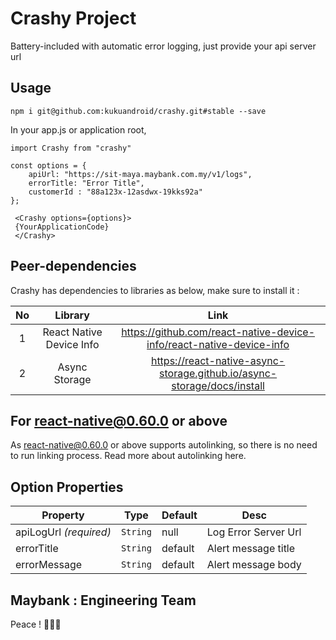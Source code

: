 # Crashy Project 

Battery-included with automatic error logging, just provide your api server url

## Usage

``` npm i git@github.com:kukuandroid/crashy.git#stable --save ```

In your app.js or application root,
```
import Crashy from "crashy"

const options = {
    apiUrl: "https://sit-maya.maybank.com.my/v1/logs",
    errorTitle: "Error Title",
    customerId : "88a123x-12asdwx-19kks92a"
};
  
 <Crashy options={options}>
 {YourApplicationCode}
 </Crashy>
```

##  Peer-dependencies
Crashy has dependencies to libraries as below, make sure to install it :

| No | Library | Link |
| :---:   | :-: | :-: |
| 1 | React Native Device Info | https://github.com/react-native-device-info/react-native-device-info |
| 2 | Async Storage | https://react-native-async-storage.github.io/async-storage/docs/install |


## For react-native@0.60.0 or above

As react-native@0.60.0 or above supports autolinking, so there is no need to run linking process. Read more about autolinking here.


## Option Properties
Property | Type | Default | Desc
--- | --- | --- | ---
apiLogUrl *(required)* | `String` | null | Log Error Server Url
errorTitle  | `String` | default | Alert message title
errorMessage | `String` | default | Alert message body


## Maybank : Engineering Team

Peace ! ✌🏻🍻
